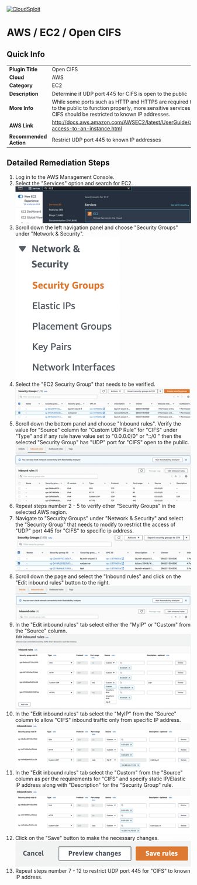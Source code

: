 [![CloudSploit](https://cloudsploit.com/img/logo-new-big-text-100.png "CloudSploit")](https://cloudsploit.com)

# AWS / EC2 / Open CIFS

## Quick Info

| | |
|-|-|
| **Plugin Title** | Open CIFS |
| **Cloud** | AWS |
| **Category** | EC2 |
| **Description** | Determine if UDP port 445 for CIFS is open to the public |
| **More Info** | While some ports such as HTTP and HTTPS are required to be open to the public to function properly, more sensitive services such as CIFS should be restricted to known IP addresses. |
| **AWS Link** | http://docs.aws.amazon.com/AWSEC2/latest/UserGuide/authorizing-access-to-an-instance.html |
| **Recommended Action** | Restrict UDP port 445 to known IP addresses |

## Detailed Remediation Steps
1. Log in to the AWS Management Console.
2. Select the "Services" option and search for EC2. </br> <img src="/resources/aws/ec2/open-cifs/step2.png"/>
3. Scroll down the left navigation panel and choose "Security Groups" under "Network & Security".</br> <img src="/resources/aws/ec2/open-cifs/step3.png"/>
4. Select the "EC2 Security Group" that needs to be verified. </br> <img src="/resources/aws/ec2/open-cifs/step4.png"/>
5. Scroll down the bottom panel and choose "Inbound rules". Verify the value for "Source" column for "Custom UDP Rule" for "CIFS" under "Type" and if any rule have value set to "0.0.0.0/0" or "::/0 " then the selected "Security Group" has "UDP" port for "CIFS" open to the public.</br> <img src="/resources/aws/ec2/open-cifs/step5.png"/>
6. Repeat steps number 2 - 5 to verify other "Security Groups" in the selected AWS region.</br> 
7. Navigate to "Security Groups" under "Network & Security" and select the "Security Group" that needs to modify to restrict the access of "UDP" port 445 for "CIFS"  to specific ip address. </br> <img src="/resources/aws/ec2/open-cifs/step7.png"/>
8. Scroll down the page and select the "Inbound rules" and click on the "Edit inbound rules" button to the right. </br> <img src="/resources/aws/ec2/open-cifs/step8.png"/>
9. In the "Edit inbound rules" tab select either the "MyIP" or "Custom" from the "Source" column.</br> <img src="/resources/aws/ec2/open-cifs/step9.png"/>
10. In the "Edit inbound rules" tab select the "MyIP" from the "Source" column to allow "CIFS" inbound traffic only from specific IP address.</br> <img src="/resources/aws/ec2/open-cifs/step10.png"/>
11. In the "Edit inbound rules" tab select the "Custom" from the "Source" column as per the requirements for "CIFS" and specify static IP/Elastic IP address along with "Description" for the "Security Group" rule. </br> <img src="/resources/aws/ec2/open-cifs/step11.png"/>
12. Click on the "Save" button to make the necessary changes. </br> <img src="/resources/aws/ec2/open-cifs/step12.png"/>
13. Repeat steps number 7 - 12 to restrict UDP port 445 for "CIFS" to known IP address.</br>

